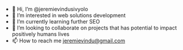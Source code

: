 - 👋 Hi, I’m @jeremievindusivyolo
- 👀 I’m interested in web solutions development 
- 🌱 I’m currently learning further SEO
- 💞️ I’m looking to collaborate on projects that has potential to impact positively humans lives
- 📫 How to reach me jeremievindu@gmail.com
